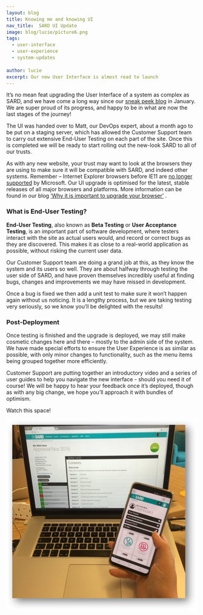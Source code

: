 ```yaml
---
layout: blog
title: Knowing me and knowing UI
nav_title:  SARD UI Update
image: blog/lucie/picture6.png
tags:
  - user-interface
  - user-experience
  - system-updates

author: lucie
excerpt: Our new User Interface is almost read to launch
---
```


It’s no mean feat upgrading the User Interface of a system as complex as SARD, and we have come a long way since our <a href="https://www.sardjv.co.uk/blog/lucie/2018/01/30/ui-update-sneak-peek.html">sneak peek blog</a>  in January. We are super proud of its progress, and happy to be in what are now the last stages of the journey!

The UI was handed over to Matt, our DevOps expert, about a month ago to be put on a staging server, which has allowed the Customer Support team to carry out extensive End-User Testing on each part of the site. Once this is completed we will be ready to start rolling out the new-look SARD to all of our trusts.

As with any new website, your trust may want to look at the browsers they are using to make sure it will be compatible with SARD, and indeed other systems. Remember – Internet Explorer browsers before IE11 are <a href="https://www.microsoft.com/en-us/WindowsForBusiness/End-of-IE-support">no longer supported</a> by Microsoft. Our UI upgrade is optimised for the latest, stable releases of all major browsers and platforms. More information can be found in our blog <a href="https://www.sardjv.co.uk/blog/barbara/2018/05/30/browser-upgrade.html">‘Why it is important to upgrade your browser’</a> .

<h3>What is End-User Testing?</h3>
<b>End-User Testing</b>, also known as <b>Beta Testing</b> or <b>User Acceptance Testing</b>, is an important part of software development, where testers interact with the site as actual users would, and record or correct bugs as they are discovered. This makes it as close to a real-world application as possible, without risking the current user data.

Our Customer Support team are doing a grand job at this, as they know the system and its users so well. They are about halfway through testing the user side of SARD, and have proven themselves incredibly useful at finding bugs, changes and improvements we may have missed in development. 

Once a bug is fixed we then add a unit test to make sure it won’t happen again without us noticing. It is a lengthy process, but we are taking testing very seriously, so we know you’ll be delighted with the results!

<h3>Post-Deployment</h3>
Once testing is finished and the upgrade is deployed, we may still make cosmetic changes here and there – mostly to the admin side of the system. We have made special efforts to ensure the User Experience is as similar as possible, with only minor changes to functionality, such as the menu items being grouped together more efficiently. 

Customer Support are putting together an introductory video and a series of user guides to help you navigate the new interface - should you need it of course! We will be happy to hear your feedback once it’s deployed, though as with any big change, we hope you’ll approach it with bundles of optimism.

Watch this space!

<div class='thumbnail'>
  <img src='/images/blog/lucie/picture6.png'/>
 </div>







